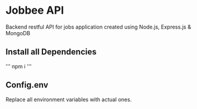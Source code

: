 # Jobbee API
Backend restful API for jobs application created using Node.js, Express.js & MongoDB

## Install all Dependencies
'''
npm i
'''
## Config.env
Replace all environment variables with actual ones.